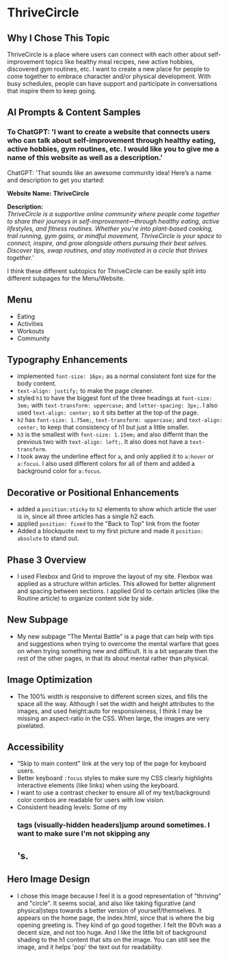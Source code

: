 # ThriveCircle

## Why I Chose This Topic
ThriveCircle is a place where users can connect with each other about self-improvement topics like healthy meal recipes, new active hobbies, discovered gym routines, etc. I want to create a new place for people to come together to embrace character and/or physical development. With busy schedules, people can have support and participate in conversations that inspire them to keep going. 

## AI Prompts & Content Samples

### To ChatGPT: 'I want to create a website that connects users who can talk about self-improvement through healthy eating, active hobbies, gym routines, etc. I would like you to give me a name of this website as well as a description.'

ChatGPT: 'That sounds like an awesome community idea! Here’s a name and description to get you started:

**Website Name:** **ThriveCircle**

**Description:**  
*ThriveCircle is a supportive online community where people come together to share their journeys in self-improvement—through healthy eating, active lifestyles, and fitness routines. Whether you're into plant-based cooking, trail running, gym gains, or mindful movement, ThriveCircle is your space to connect, inspire, and grow alongside others pursuing their best selves. Discover tips, swap routines, and stay motivated in a circle that thrives together.*'

I think these different subtopics for ThriveCircle can be easily split into different subpages for the Menu/Website. 

## Menu
* Eating
* Activities
* Workouts
* Community

## Typography Enhancements
- implemented `font-size: 16px;` as a normal consistent font size for the body content.
- `text-align: justify;` to make the page cleaner.
- styled `h1` to have the biggest font of the three headings at `font-size: 3em;` with `text-transform: uppercase;` and `letter-spacing: 3px;`. I also used `text-align: center;` so it sits better at the top of the page.
- `h2` has `font-size: 1.75em;`, `text-transform: uppercase;` and `text-align: center;` to keep that consistency of h1 but just a little smaller.
- `h3` is the smallest with `font-size: 1.15em;` and also differnt than the previous two with `text-align: left;`. It also does not have a `text-transform`.
- I took away the underline effect for `a`, and only applied it to `a:hover` or `a:focus`. I also used different colors for all of them and added a background color for `a:focus`. 

## Decorative or Positional Enhancements
* added a `position:sticky` to `h2` elements to show which article the user is in, since all three articles has a single h2 each. 
* applied `position: fixed` to the "Back to Top" link from the footer
* Added a blockquote next to my first picture and made it `position: absolute` to stand out.

## Phase 3 Overview
* I used Flexbox and Grid to improve the layout of my site. Flexbox was applied as a structure within articles. This allowed for better alignment and spacing between sections. I applied Grid to certain articles (like the Routine article) to organize content side by side.

## New Subpage
* My new subpage "The Mental Battle" is a page that can help with tips and suggestions when trying to overcome the mental warfare that goes on when trying something new and difficult. It is a bit separate then the rest of the other pages, in that its about mental rather than physical. 

## Image Optimization
* The 100% width is responsive to different screen sizes, and fills the space all the way. Although I set the width and height attributes to the images, and used height:auto for responsiveness, I think I may be missing an aspect-ratio in the CSS. When large, the images are very pixelated. 

## Accessibility
* “Skip to main content” link at the very top of the page for keyboard users.
* Better keyboard `:focus` styles to make sure my CSS clearly highlights interactive elements (like links) when using the keyboard.
* I want to use a contrast checker to ensure all of my text/background color combos are readable for users with low vision.
* Consistent heading levels: Some of my <h3> tags (visually-hidden headers)jump around sometimes. I want to make sure I'm not skipping any <h2>'s.

## Hero Image Design
* I chose this image because I feel it is a good representation of "thriving" and "circle". It seems social, and also like taking figurative (and physical)steps towards a better version of yourself/themselves. It appears on the home page, the index.html, since that is where the big opening greeting is. They kind of go good together. I felt the 80vh was a decent size, and not too huge. And I like the little bit of background shading to the h1 content that sits on the image. You can still see the image, and it helps 'pop' the text out for readability. 
